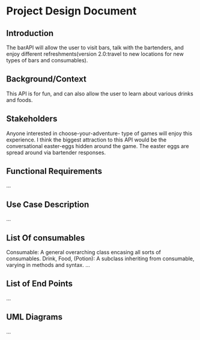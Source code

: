 # Project Design Document

## Introduction
The barAPI will allow the user to visit bars, talk with the bartenders, and enjoy different refreshments(version 2.0:travel to new locations for new types of bars and consumables).

## Background/Context
This API is for fun, and can also allow the user to learn about various drinks and foods.

## Stakeholders
Anyone interested in choose-your-adventure- type of games will enjoy this experience. I think the biggest attraction to this API would be the conversational easter-eggs hidden around the game. The easter eggs are spread around via bartender responses.


## Functional Requirements
...

## Use Case Description
...

## List Of consumables
Consumable: A general overarching class encasing all sorts of consumables.
Drink, Food, (Potion): A subclass inheriting from consumable, varying in methods and syntax.
...

## List of End Points
...

## UML Diagrams
...
